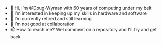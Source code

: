 - 👋 Hi, I’m @Doug-Wyman with 60 years of computing under my belt
- 👀 I’m interested in keeping up my skills in hardware and software
- 🌱 I’m currently retired and still learning 
- 💞️ I’m not good at collaboration
- 📫 How to reach me?  Wel comment on a repository and I'll try and get back

<!---
Doug-Wyman/Doug-Wyman is a ✨ special ✨ repository because its `README.md` (this file) appears on your GitHub profile.
You can click the Preview link to take a look at your changes.
--->
